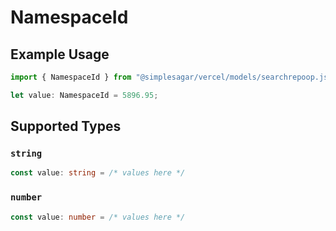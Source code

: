 # NamespaceId

## Example Usage

```typescript
import { NamespaceId } from "@simplesagar/vercel/models/searchrepoop.js";

let value: NamespaceId = 5896.95;
```

## Supported Types

### `string`

```typescript
const value: string = /* values here */
```

### `number`

```typescript
const value: number = /* values here */
```

